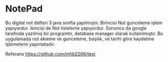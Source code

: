 # NotePad
Bu digital not defteri 3 java sınıfta yapılmıştır. Birincisi Not gunceleme işlem yapıyordur. ikincisi de Not listeleme yapıyordur.
Sonuncu da  google tarafında yazılmış bir programtır, database manager olarak kullanılmıştır. Bu uygulamada not ekleme
ve gunceleme, başılık, ve tarihi göre kaydetme işlemelerin yapımatadır. 

Referans
https://github.com/mhb2266/test
